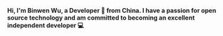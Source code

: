 **Hi, I'm Binwen Wu, a Developer 🚀 from China. I have a passion for open source technology and am committed to becoming an excellent independent developer 💻**
